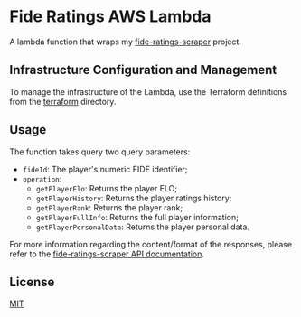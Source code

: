 # Fide Ratings AWS Lambda

A lambda function that wraps my [fide-ratings-scraper](https://github.com/xRuiAlves/fide-ratings-scraper/) project.

## Infrastructure Configuration and Management

To manage the infrastructure of the Lambda, use the Terraform definitions from the [terraform](terraform/) directory.

## Usage

The function takes query two query parameters:

- `fideId`: The player's numeric FIDE identifier;
- `operation`:
    - `getPlayerElo`: Returns the player ELO;
    - `getPlayerHistory`: Returns the player ratings history;
    - `getPlayerRank`: Returns the player rank;
    - `getPlayerFullInfo`: Returns the full player information;
    - `getPlayerPersonalData`: Returns the player personal data.

For more information regarding the content/format of the responses, please refer to the [fide-ratings-scraper API documentation](https://github.com/xRuiAlves/fide-ratings-scraper/blob/master/README.md#api).

## License

[MIT](https://github.com/xRuiAlves/fide-ratings-lambda/blob/master/LICENSE)
